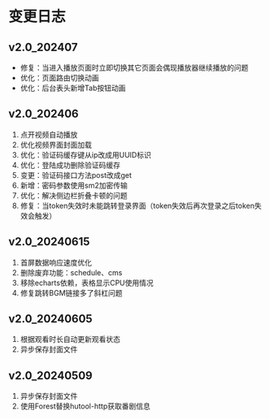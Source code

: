 # 变更日志


## v2.0_202407
- 修复：当进入播放页面时立即切换其它页面会偶现播放器继续播放的问题
- 优化：页面路由切换动画
- 优化：后台表头新增Tab按钮动画


## v2.0_202406
1. 点开视频自动播放
2. 优化视频界面封面加载
3. 优化：验证码缓存键从ip改成用UUID标识
4. 优化：登陆成功删除验证码缓存
5. 变更：验证码接口方法post改成get
6. 新增：密码参数使用sm2加密传输
7. 优化：解决侧边栏折叠卡顿的问题
8. 修复：当token失效时未能跳转登录界面（token失效后再次登录之后token失效会触发）


## v2.0_20240615
1. 首屏数据响应速度优化
2. 删除废弃功能：schedule、cms
3. 移除echarts依赖，表格显示CPU使用情况
4. 修复跳转BGM链接多了斜杠问题


## v2.0_20240605
1. 根据观看时长自动更新观看状态
2. 异步保存封面文件


## v2.0_20240509
1. 异步保存封面文件
2. 使用Forest替换hutool-http获取番剧信息

